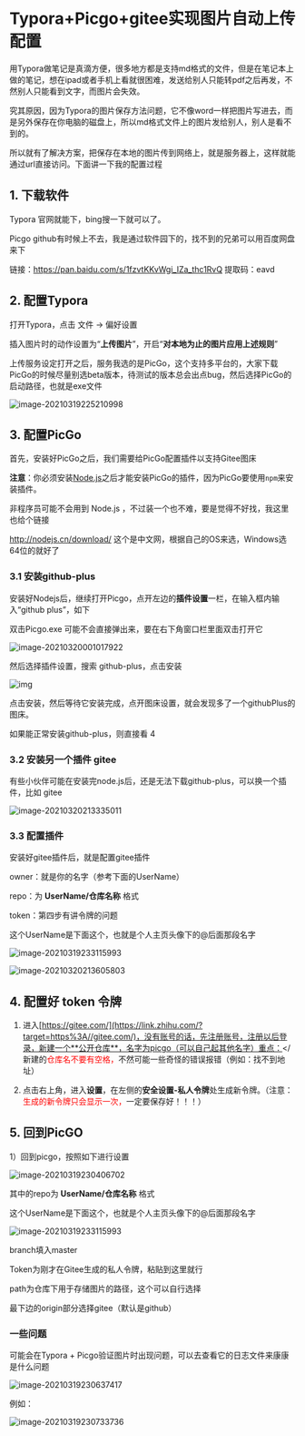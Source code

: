 # Typora+Picgo+gitee实现图片自动上传配置

用Typora做笔记是真滴方便，很多地方都是支持md格式的文件，但是在笔记本上做的笔记，想在ipad或者手机上看就很困难，发送给别人只能转pdf之后再发，不然别人只能看到文字，而图片会失效。

究其原因，因为Typora的图片保存方法问题，它不像word一样把图片写进去，而是另外保存在你电脑的磁盘上，所以md格式文件上的图片发给别人，别人是看不到的。

所以就有了解决方案，把保存在本地的图片传到网络上，就是服务器上，这样就能通过url直接访问。下面讲一下我的配置过程



## 1. 下载软件

Typora 官网就能下，bing搜一下就可以了。

Picgo github有时候上不去，我是通过软件园下的，找不到的兄弟可以用百度网盘来下

链接：https://pan.baidu.com/s/1fzvtKKvWgi_IZa_thc1RvQ 
提取码：eavd 

## 2. 配置Typora

打开Typora，点击 文件 -> 偏好设置

插入图片时的动作设置为“**上传图片**”，开启“**对本地为止的图片应用上述规则**”

上传服务设定打开之后，服务我选的是PicGo，这个支持多平台的，大家下载PicGo的时候尽量别选beta版本，待测试的版本总会出点bug，然后选择PicGo的启动路径，也就是exe文件

![image-20210319225210998](https://gitee.com/HappyBinbin/pcigo/raw/master/pic/20210319225211.png)

## 3. 配置PicGo

首先，安装好PicGo之后，我们需要给PicGo配置插件以支持Gitee图床

**注意**：你必须安装[Node.js](https://link.zhihu.com/?target=https%3A//nodejs.org/en/)之后才能安装PicGo的插件，因为PicGo要使用`npm`来安装插件。

非程序员可能不会用到 Node.js ，不过装一个也不难，要是觉得不好找，我这里也给个链接

http://nodejs.cn/download/ 这个是中文网，根据自己的OS来选，Windows选64位的就好了

### 3.1 安装github-plus

安装好Nodejs后，继续打开Picgo，点开左边的**插件设置**一栏，在输入框内输入“github plus”，如下

双击Picgo.exe 可能不会直接弹出来，要在右下角窗口栏里面双击打开它

![image-20210320001017922](https://gitee.com/HappyBinbin/pcigo/raw/master/pic/20210320001017.png)

然后选择插件设置，搜索 github-plus，点击安装

![img](https://pic1.zhimg.com/80/v2-270b499aeadae15d014215b32b1204c8_720w.jpg)

点击安装，然后等待它安装完成，点开图床设置，就会发现多了一个githubPlus的图床。

如果能正常安装github-plus，则直接看 4

### 3.2 安装另一个插件 gitee

有些小伙伴可能在安装完node.js后，还是无法下载github-plus，可以换一个插件，比如 gitee

![image-20210320213335011](https://gitee.com/HappyBinbin/pcigo/raw/master/pic/20210320213335.png)



### 3.3 配置插件

安装好gitee插件后，就是配置gitee插件

owner：就是你的名字（参考下面的UserName）

repo：为 **UserName/仓库名称** 格式

token：第四步有讲令牌的问题

这个UserName是下面这个，也就是个人主页头像下的@后面那段名字

![image-20210319233115993](https://gitee.com/HappyBinbin/pcigo/raw/master/pic/20210319233116.png)

![image-20210320213605803](https://gitee.com/HappyBinbin/pcigo/raw/master/pic/20210320213605.png)

## 4. 配置好 token 令牌

1. 进入[https://gitee.com/](https://link.zhihu.com/?target=https%3A//gitee.com/)，没有账号的话，先注册账号，注册以后登录，新建一个**公开仓库**，名字为picgo（可以自己起其他名字）重点：</新建的<font color='red'>仓库名不要有空格，</font>不然可能一些奇怪的错误报错（例如：找不到地址）

2. 点击右上角，进入**设置**，在左侧的**安全设置-私人令牌**处生成新令牌。（注意：<font color='red'>生成的新令牌只会显示一次，</font>一定要保存好！！！）

## 5. 回到PicGO

1）回到picgo，按照如下进行设置

![image-20210319230406702](https://gitee.com/HappyBinbin/pcigo/raw/master/pic/20210319230406.png)

其中的repo为 **UserName/仓库名称** 格式

这个UserName是下面这个，也就是个人主页头像下的@后面那段名字

![image-20210319233115993](https://gitee.com/HappyBinbin/pcigo/raw/master/pic/20210319233116.png)

branch填入master

Token为刚才在Gitee生成的私人令牌，粘贴到这里就行

path为仓库下用于存储图片的路径，这个可以自行选择

最下边的origin部分选择gitee（默认是github）



### 一些问题

可能会在Typora + Picgo验证图片时出现问题，可以去查看它的日志文件来康康是什么问题

![image-20210319230637417](https://gitee.com/HappyBinbin/pcigo/raw/master/pic/20210319230637.png)

例如：

![image-20210319230733736](https://gitee.com/HappyBinbin/pcigo/raw/master/pic/20210319230733.png)